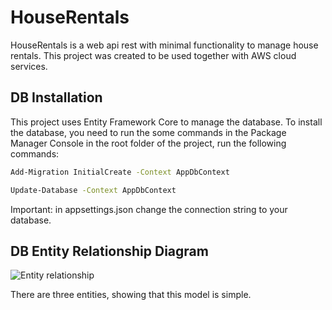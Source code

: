 # HouseRentals

HouseRentals is a web api rest with minimal functionality to manage house rentals.
This project was created to be used together with AWS cloud services.

## DB Installation

This project uses Entity Framework Core to manage the database. To install the database, you need to run the some commands in the Package Manager Console
in the root folder of the project, run the following commands:

```bash
Add-Migration InitialCreate -Context AppDbContext

Update-Database -Context AppDbContext
```

Important: in appsettings.json change the connection string to your database.

## DB Entity Relationship Diagram

![Entity relationship](/Docs/Imagens/er.png)

There are three entities, showing that this model is simple.
